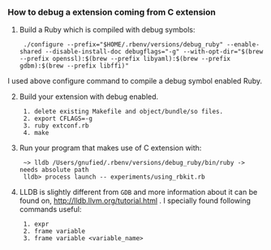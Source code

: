 ### How to debug a extension coming from C extension ###

1. Build a Ruby which is compiled with debug symbols:

        ./configure --prefix="$HOME/.rbenv/versions/debug_ruby" --enable-shared --disable-install-doc debugflags="-g" --with-opt-dir="$(brew --prefix openssl):$(brew --prefix libyaml):$(brew --prefix gdbm):$(brew --prefix libffi)"

I used above configure command to compile a debug symbol enabled Ruby.

2. Build your extension with debug enabled.

        1. delete existing Makefile and object/bundle/so files.
        2. export CFLAGS=-g
        3. ruby extconf.rb
        4. make

3. Run your program that makes use of C extension with:

        ~> lldb /Users/gnufied/.rbenv/versions/debug_ruby/bin/ruby -> needs absolute path
        lldb> process launch -- experiments/using_rbkit.rb

4. LLDB is slightly different from `GDB` and more information about it can be found on,
http://lldb.llvm.org/tutorial.html . I specially found following commands useful:

        1. expr
        2. frame variable
        3. frame variable <variable_name>

